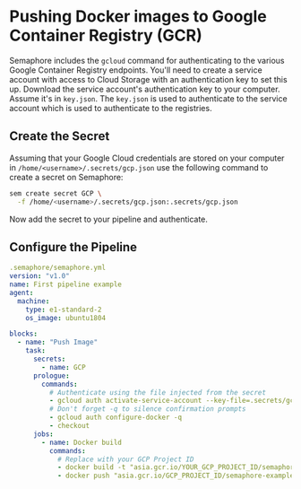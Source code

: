 # Pushing Docker images to Google Container Registry (GCR)

Semaphore includes the `gcloud` command for authenticating to the
various Google Container Registry endpoints. You'll need to create a
service account with access to Cloud Storage with an authentication key
to set this up. Download the service account's authentication key to
your computer. Assume it's in `key.json`. The `key.json` is used to
authenticate to the service account which is used to authenticate to
the registries.

## Create the Secret

Assuming that your Google Cloud credentials are stored on your computer in
`/home/<username>/.secrets/gcp.json` use the following command to create a
secret on Semaphore:

``` bash
sem create secret GCP \
  -f /home/<username>/.secrets/gcp.json:.secrets/gcp.json
```

Now add the secret to your pipeline and authenticate.

## Configure the Pipeline

``` yaml
.semaphore/semaphore.yml
version: "v1.0"
name: First pipeline example
agent:
  machine:
    type: e1-standard-2
    os_image: ubuntu1804

blocks:
  - name: "Push Image"
    task:
      secrets:
        - name: GCP
      prologue:
        commands:
          # Authenticate using the file injected from the secret
          - gcloud auth activate-service-account --key-file=.secrets/gcp.json
          # Don't forget -q to silence confirmation prompts
          - gcloud auth configure-docker -q
          - checkout
      jobs:
        - name: Docker build
          commands:
            # Replace with your GCP Project ID
            - docker build -t "asia.gcr.io/YOUR_GCP_PROJECT_ID/semaphore-example:${SEMAPHORE_GIT_SHA:0:7}" .
            - docker push "asia.gcr.io/GCP_PROJECT_ID/semaphore-example:${SEMAPHORE_GIT_SHA:0:7}"
```
